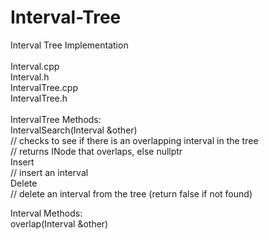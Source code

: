 # Interval-Tree
Interval Tree Implementation<br>
<br>
Interval.cpp<br>
Interval.h<br>
IntervalTree.cpp<br>
IntervalTree.h<br>
<br>
IntervalTree Methods: <br>
IntervalSearch(Interval &other) <br>
  // checks to see if there is an overlapping interval in the tree<br>
  // returns INode that overlaps, else nullptr<br>
Insert<br>
  // insert an interval<br>
Delete<br>
  // delete an interval from the tree (return false if not found)<br>

Interval Methods:<br>
overlap(Interval &other)<br>

<br>
